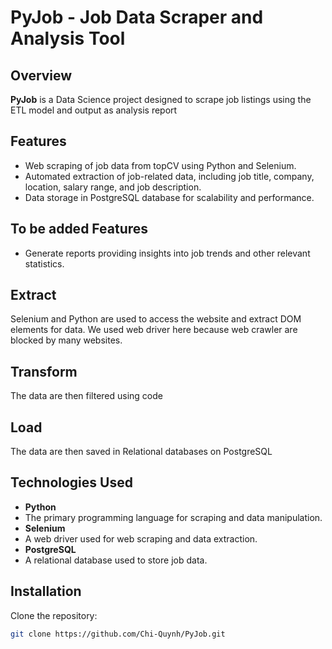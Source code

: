 # PyJob - Job Data Scraper and Analysis Tool

## Overview

**PyJob** is a Data Science project designed to scrape job listings using the ETL model and output as analysis report
## Features

- Web scraping of job data from topCV using Python and Selenium.
- Automated extraction of job-related data, including job title, company, location, salary range, and job description.
- Data storage in PostgreSQL database for scalability and performance.

## To be added Features
- Generate reports providing insights into job trends and other relevant statistics.

## Extract
Selenium and Python are used to access the website and extract DOM elements for data. We used web driver here because web crawler are blocked by many websites.

## Transform
The data are then filtered using code

## Load
The data are then saved in Relational databases on PostgreSQL

## Technologies Used

- **Python**
- The primary programming language for scraping and data manipulation.
- **Selenium**
- A web driver used for web scraping and data extraction.
- **PostgreSQL**
- A relational database used to store job data.

## Installation

Clone the repository:
   ```bash
   git clone https://github.com/Chi-Quynh/PyJob.git
